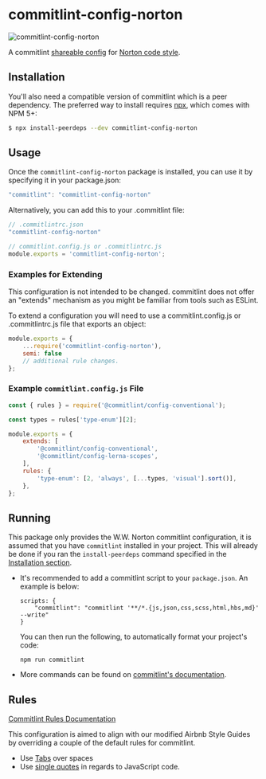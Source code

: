 # commitlint-config-norton
![commitlint-config-norton](https://img.shields.io/npm/v/commitlint-config-norton?label=commitlint-config&logo=commitlint-config-norton&style=flat-square "commitlint-config-norton NPM release")


A commitlint [shareable config](https://commitlint.io/docs/en/configuration.html#sharing-configurations) for [Norton code style](https://gitlab.com/wwnorton/style).

## Installation

You'll also need a compatible version of commitlint which is a peer dependency. The preferred way to install requires [npx](https://github.com/zkat/npx), which comes with NPM 5+:

```sh
$ npx install-peerdeps --dev commitlint-config-norton
```

## Usage

Once the `commitlint-config-norton` package is installed, you can use it by specifying it in your package.json: 

```js
"commitlint": "commitlint-config-norton"
```

Alternatively, you can add this to your .commitlint file:

```js
// .commitlintrc.json
"commitlint-config-norton"

// commitlint.config.js or .commitlintrc.js
module.exports = 'commitlint-config-norton';
```

### Examples for Extending
This configuration is not intended to be changed. commitlint does not offer an "extends" mechanism as you might be familiar from tools such as ESLint.

To extend a configuration you will need to use a commitlint.config.js or .commitlintrc.js file that exports an object:

```js
module.exports = {
	...require('commitlint-config-norton'),
	semi: false
	// additional rule changes.
};
```

### Example `commitlint.config.js` File
```js
const { rules } = require('@commitlint/config-conventional');

const types = rules['type-enum'][2];

module.exports = {
	extends: [
		'@commitlint/config-conventional',
		'@commitlint/config-lerna-scopes',
	],
	rules: {
		'type-enum': [2, 'always', [...types, 'visual'].sort()],
	},
};
```

## Running

This package only provides the W.W. Norton commitlint configuration, it is assumed that you have `commitlint` installed in your project.
This will already be done if you ran the `install-peerdeps` command specified in the [Installation section](#installation).

- It's recommended to add a commitlint script to your `package.json`. An example is below: 

	```
	scripts: {
		"commitlint": "commitlint '**/*.{js,json,css,scss,html,hbs,md}' --write" 
	}
	```
	You can then run the following, to automatically format your project's code:

	```
	npm run commitlint 
	```
- More commands can be found on [commitlint's documentation](https://commitlint.js.org/).

## Rules
[Commitlint Rules Documentation](https://commitlint.js.org/#/reference-rules)

This configuration is aimed to align with our modified Airbnb Style Guides by overriding a couple of the default rules for commitlint.

- Use [Tabs](https://commitlint.io/docs/en/options.html#tabs) over spaces 
- Use [single quotes](https://commitlint.io/docs/en/options.html#quotes) in regards to JavaScript code.
